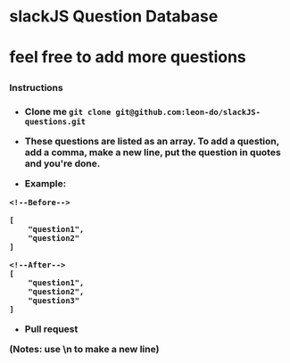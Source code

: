 <h1> slackJS Question Database <h1>

feel free to add more questions

<h3> Instructions <h3>

- Clone me
`git clone git@github.com:leon-do/slackJS-questions.git`


- These questions are listed as an array. To add a question, add a comma, make a new line, put the question in quotes and you're done.

- Example:
```
<!--Before-->

[
    "question1",
    "question2"
]

<!--After-->
[
    "question1",
    "question2",
    "question3"
]
```

- Pull request


(Notes: use \n to make a new line)
